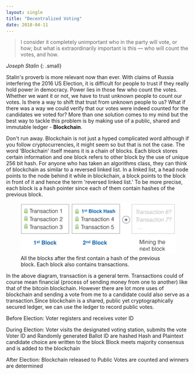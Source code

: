 ```yaml
---
layout: single
title: "Decentralized Voting"
date: 2018-04-11
---
```


> I consider it completely unimportant who in the party will vote, or how; but what is extraordinarily important is this — who will count the votes, and how.

<cite>Joseph Stalin</cite> 
{: .small}

Stalin's proverb is more relevant now than ever. With claims of Russia interfering the 2016 US Election, it is difficult for people to trust if they really hold power in democracy. Power lies in those few who count the votes. Whether we want it or not, we have to trust unknown people to count our votes. Is there a way to shift that trust from unknown people to us? What if there was a way we could verify that our votes were indeed counted for the candidates we voted for? More than one solution comes to my mind but the best way to tackle this problem is by making use of a public, shared and immutable ledger - **Blockchain**.

Don't run away. Blockchain is not just a hyped complicated word although if you follow cryptocurrencies, it might seem so but that is not the case. The word 'Blockchain' itself means it is a chain of blocks. Each block stores certain information and one block refers to other block by the use of unique 256 bit hash. For anyone who has taken an algorithms class, they can think of blockchain as similar to a reversed linked list. In a linked list, a head node points to the node behind it while in blockchain, a block points to the block in front of it and hence the term 'reversed linked list.' To be more precise, each block is a hash pointer since each of them contain hashes of the previous block.

<figure>
	<img src="/assets/images/block-chain.PNG">
	<figcaption>All the blocks after the first contain a hash of the previous block. Each block also contains transactions. </figcaption>
</figure>

[//]: <> (<iframe src="https://www.youtube.com/embed/MU9sobaVx6I" width="560" height="315" frameborder="0">)

In the above diagram, transaction is a general term. Transactions could of course mean financial (process of sending money from one to another) like that of the bitcoin blockchain. However there are lot more uses of blockchain and sending a vote from me to a candidate could also serve as a transaction.Since blockchain is a shared, public yet cryptographically secured ledger, we can use the ledger to record public votes. 

Before Election:
Voter registers and receives voter ID

During Election:
Voter visits the designated voting station, submits the vote
Voter ID and Randomly generated Ballot ID are hashed
Hash and Plaintext candidate choice are written to the block
Block meets majority consensus and is added to the blockchain

After Election:
Blockchain released to Public
Votes are counted and winners are determined